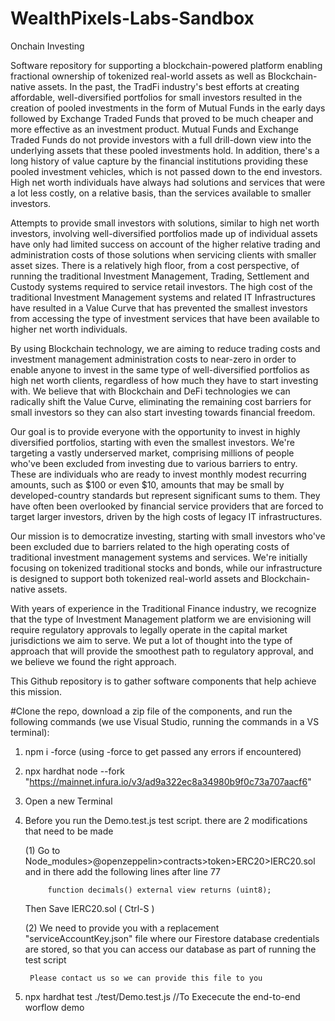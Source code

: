 # WealthPixels-Labs-Sandbox
Onchain Investing

Software repository for supporting a blockchain-powered platform enabling fractional ownership of tokenized real-world assets as well as Blockchain-native assets. In the past, the TradFi industry's best efforts at creating affordable, well-diversified portfolios for small investors resulted in the creation of pooled investments in the form of Mutual Funds in the early days followed by Exchange Traded Funds that proved to be much cheaper and more effective as an investment product. Mutual Funds and Exchange Traded Funds do not provide investors with a full drill-down view into the underlying assets that these pooled investments hold. In addition, there's a long history of value capture by the financial institutions providing these pooled investment vehicles, which is not passed down to the end investors. High net worth individuals have always had solutions and services that were a lot less costly, on a relative basis, than the services available to smaller investors.

Attempts to provide small investors with solutions, similar to high net worth investors, involving well-diversified portfolios made up of individual assets have only had limited success on account of the higher relative trading and administration costs of those solutions when servicing clients with smaller asset sizes. There is a relatively high floor, from a cost perspective, of running the traditional Investment Management, Trading, Settlement and Custody systems required to service retail investors. The high cost of the traditional Investment Management systems and related IT Infrastructures have resulted in a Value Curve that has prevented the smallest investors from accessing the type of investment services that have been available to higher net worth individuals.

By using Blockchain technology, we are aiming to reduce trading costs and investment management administration costs to near-zero in order to enable anyone to invest in the same type of well-diversified portfolios as high net worth clients, regardless of how much they have to start investing with. We believe that with Blockchain and DeFi technologies we can radically shift the Value Curve, eliminating the remaining cost barriers for small investors so they can also start investing towards financial freedom.

Our goal is to provide everyone with the opportunity to invest in highly diversified portfolios, starting with even the smallest investors. We're targeting a vastly underserved market, comprising millions of people who've been excluded from investing due to various barriers to entry. These are individuals who are ready to invest monthly modest recurring amounts, such as $100 or even $10, amounts that may be small by developed-country standards but represent significant sums to them. They have often been overlooked by financial service providers that are forced to target larger investors, driven by the high costs of legacy IT infrastructures.

Our mission is to democratize investing, starting with small investors who've been excluded due to barriers related to the high operating costs of traditional investment management systems and services. We're initially focusing on tokenized traditional stocks and bonds, while our infrastructure is designed to support both tokenized real-world assets and Blockchain-native assets.

With years of experience in the Traditional Finance industry, we recognize that the type of Investment Management platform we are envisioning will require regulatory approvals to legally operate in the capital market jurisdictions we aim to serve. We put a lot of thought into the type of approach that will provide the smoothest path to regulatory approval, and we believe we found the right approach.

This Github repository is to gather software components that help achieve this mission.



#Clone the repo, download a zip file of the components, and run the following commands (we use Visual Studio, running the commands in a VS terminal):
1. npm i -force    (using  -force  to get passed any errors if encountered)
2. npx hardhat node --fork "https://mainnet.infura.io/v3/ad9a322ec8a34980b9f0c73a707aacf6"
3. Open a new Terminal
4. Before you run the Demo.test.js test script. there are 2 modifications that need to be made
   
   (1) Go to Node_modules>@openzeppelin>contracts>token>ERC20>IERC20.sol  and in there add the following lines after line 77

            function decimals() external view returns (uint8);

      Then Save IERC20.sol ( Ctrl-S )

   (2) We need to provide you with a replacement "serviceAccountKey.json" file where our Firestore database credentials are stored, so that you can access our database as part of running the test script
   
        Please contact us so we can provide this file to you

6. npx hardhat test ./test/Demo.test.js //To Exececute the end-to-end worflow demo
